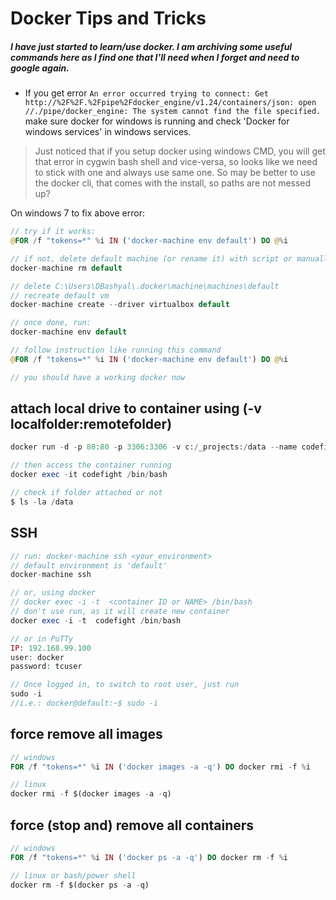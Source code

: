# Docker Tips and Tricks
##### I have just started to learn/use docker. I am archiving some useful commands here as I find one that I'll need when I forget and need to google again.

* If you get error `An error occurred trying to connect: Get http://%2F%2F.%2Fpipe%2Fdocker_engine/v1.24/containers/json: open //./pipe/docker_engine: The system cannot find the file specified.` make sure docker for windows is running and check 'Docker for windows services' in windows services. 

> Just noticed that if you setup docker using windows CMD, you will get that error in cygwin bash shell and vice-versa, so looks like we need to stick with one and always use same one. So may be better to use the docker cli, that comes with the install, so paths are not messed up?

On windows 7 to fix above error: 
```php
// try if it works:
@FOR /f "tokens=*" %i IN ('docker-machine env default') DO @%i

// if not, delete default machine (or rename it) with script or manually
docker-machine rm default

// delete C:\Users\DBashyal\.docker\machine\machines\default
// recreate default vm
docker-machine create --driver virtualbox default

// once done, run:
docker-machine env default

// follow instruction like running this command
@FOR /f "tokens=*" %i IN ('docker-machine env default') DO @%i

// you should have a working docker now
```

## attach local drive to container using (-v localfolder:remotefolder)
```php
docker run -d -p 80:80 -p 3306:3306 -v c:/_projects:/data --name codefight codefight/cms

// then access the container running
docker exec -it codefight /bin/bash

// check if folder attached or not
$ ls -la /data
```

## SSH
```php
// run: docker-machine ssh <your_environment>
// default environment is 'default'
docker-machine ssh

// or, using docker
// docker exec -i -t  <container ID or NAME> /bin/bash
// don't use run, as it will create new container
docker exec -i -t  codefight /bin/bash

// or in PuTTy
IP: 192.168.99.100
user: docker
password: tcuser

// Once logged in, to switch to root user, just run
sudo -i
//i.e.: docker@default:~$ sudo -i
```

## force remove all images
```php
// windows
FOR /f "tokens=*" %i IN ('docker images -a -q') DO docker rmi -f %i

// linux
docker rmi -f $(docker images -a -q)
```

## force (stop and) remove all containers
```php
// windows 
FOR /f "tokens=*" %i IN ('docker ps -a -q') DO docker rm -f %i

// linux or bash/power shell
docker rm -f $(docker ps -a -q)
```
